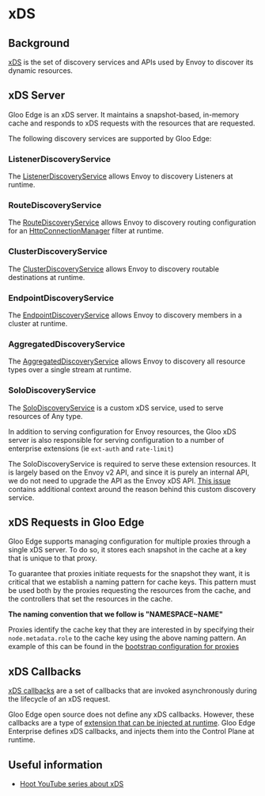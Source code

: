 # xDS

## Background

[xDS](https://www.envoyproxy.io/docs/envoy/latest/api-docs/xds_protocol) is the set of discovery services and APIs used by Envoy to discover its dynamic resources.

## xDS Server

Gloo Edge is an xDS server. It maintains a snapshot-based, in-memory cache and responds to xDS requests with the resources that are requested.

The following discovery services are supported by Gloo Edge:

### ListenerDiscoveryService

The [ListenerDiscoveryService](https://www.envoyproxy.io/docs/envoy/latest/intro/arch_overview/operations/dynamic_configuration#lds) allows Envoy to discovery Listeners at runtime.

### RouteDiscoveryService

The [RouteDiscoveryService](https://www.envoyproxy.io/docs/envoy/latest/intro/arch_overview/operations/dynamic_configuration#rds) allows Envoy to discovery routing configuration for an [HttpConnectionManager](https://www.envoyproxy.io/docs/envoy/latest/intro/arch_overview/http/http_connection_management.html) filter at runtime.

### ClusterDiscoveryService

The [ClusterDiscoveryService](https://www.envoyproxy.io/docs/envoy/latest/intro/arch_overview/operations/dynamic_configuration#cds) allows Envoy to discovery routable destinations at runtime.

### EndpointDiscoveryService

The [EndpointDiscoveryService](https://www.envoyproxy.io/docs/envoy/latest/intro/arch_overview/operations/dynamic_configuration#eds) allows Envoy to discovery members in a cluster at runtime.

### AggregatedDiscoveryService

The [AggregatedDiscoveryService](https://www.envoyproxy.io/docs/envoy/latest/intro/arch_overview/operations/dynamic_configuration#aggregated-xds-ads) allows Envoy to discovery all resource types over a single stream at runtime.

### SoloDiscoveryService

The [SoloDiscoveryService](https://github.com/solo-io/solo-kit/blob/97bd7c2c67420a6d99bb96f220f2e1a04c6d8a0d/pkg/api/xds/solo-discovery-service.pb.go#L194) is a custom xDS service, used to serve resources of Any type.

In addition to serving configuration for Envoy resources, the Gloo xDS server is also responsible for serving configuration to a number of enterprise extensions (ie `ext-auth` and `rate-limit`)

The SoloDiscoveryService is required to serve these extension resources. It is largely based on the Envoy v2 API, and since it is purely an internal API, we do not need to upgrade the API as the Envoy xDS API. [This issue](https://github.com/solo-io/gloo/issues/4369) contains additional context around the reason behind this custom discovery service.

## xDS Requests in Gloo Edge

Gloo Edge supports managing configuration for multiple proxies through a single xDS server. To do so, it stores each snapshot in the cache at a key that is unique to that proxy.

To guarantee that proxies initiate requests for the snapshot they want, it is critical that we establish a naming pattern for cache keys. This pattern must be used both by the proxies requesting the resources from the cache, and the controllers that set the resources in the cache.

**The naming convention that we follow is "NAMESPACE~NAME"**

Proxies identify the cache key that they are interested in by specifying their `node.metadata.role` to the cache key using the above naming pattern. An example of this can be found in the [bootstrap configuration for proxies](https://github.com/solo-io/gloo/blob/0eec04dc0486976fc89bac314b0fd9eccd5261f5/install/helm/gloo/templates/9-gateway-proxy-configmap.yaml#L45)

## xDS Callbacks

[xDS callbacks](https://github.com/solo-io/solo-kit/blob/97bd7c2c67420a6d99bb96f220f2e1a04c6d8a0d/pkg/api/v1/control-plane/server/generic_server.go#L76) are a set of callbacks that are invoked asynchronously during the lifecycle of an xDS request.

Gloo Edge open source does not define any xDS callbacks. However, these callbacks are a type of [extension that can be injected at runtime](https://github.com/solo-io/gloo/blob/75c0ee0f3b70258d0013364e82489f570685e1d7/projects/gloo/pkg/syncer/setup/setup_syncer.go#L393). Gloo Edge Enterprise defines xDS callbacks, and injects them into the Control Plane at runtime.

## Useful information

- [Hoot YouTube series about xDS](https://www.youtube.com/watch?v=S5Fm1Yhomc4)